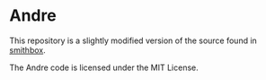 # Andre

This repository is a slightly modified version of the source found in [smithbox](https://github.com/vawser/Smithbox).

The Andre code is licensed under the MIT License.
